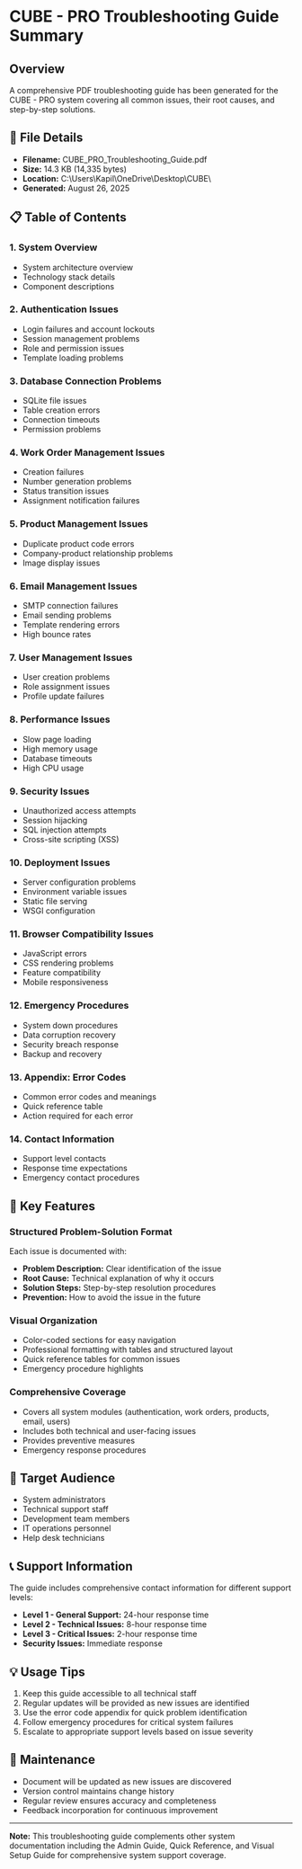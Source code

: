 # CUBE - PRO Troubleshooting Guide Summary

## Overview
A comprehensive PDF troubleshooting guide has been generated for the CUBE - PRO system covering all common issues, their root causes, and step-by-step solutions.

## 📄 File Details
- **Filename:** CUBE_PRO_Troubleshooting_Guide.pdf
- **Size:** 14.3 KB (14,335 bytes)
- **Location:** C:\Users\Kapil\OneDrive\Desktop\CUBE\
- **Generated:** August 26, 2025

## 📋 Table of Contents

### 1. System Overview
- System architecture overview
- Technology stack details
- Component descriptions

### 2. Authentication Issues
- Login failures and account lockouts
- Session management problems
- Role and permission issues
- Template loading problems

### 3. Database Connection Problems
- SQLite file issues
- Table creation errors
- Connection timeouts
- Permission problems

### 4. Work Order Management Issues
- Creation failures
- Number generation problems
- Status transition issues
- Assignment notification failures

### 5. Product Management Issues
- Duplicate product code errors
- Company-product relationship problems
- Image display issues

### 6. Email Management Issues
- SMTP connection failures
- Email sending problems
- Template rendering errors
- High bounce rates

### 7. User Management Issues
- User creation problems
- Role assignment issues
- Profile update failures

### 8. Performance Issues
- Slow page loading
- High memory usage
- Database timeouts
- High CPU usage

### 9. Security Issues
- Unauthorized access attempts
- Session hijacking
- SQL injection attempts
- Cross-site scripting (XSS)

### 10. Deployment Issues
- Server configuration problems
- Environment variable issues
- Static file serving
- WSGI configuration

### 11. Browser Compatibility Issues
- JavaScript errors
- CSS rendering problems
- Feature compatibility
- Mobile responsiveness

### 12. Emergency Procedures
- System down procedures
- Data corruption recovery
- Security breach response
- Backup and recovery

### 13. Appendix: Error Codes
- Common error codes and meanings
- Quick reference table
- Action required for each error

### 14. Contact Information
- Support level contacts
- Response time expectations
- Emergency contact procedures

## 🔧 Key Features

### Structured Problem-Solution Format
Each issue is documented with:
- **Problem Description:** Clear identification of the issue
- **Root Cause:** Technical explanation of why it occurs
- **Solution Steps:** Step-by-step resolution procedures
- **Prevention:** How to avoid the issue in the future

### Visual Organization
- Color-coded sections for easy navigation
- Professional formatting with tables and structured layout
- Quick reference tables for common issues
- Emergency procedure highlights

### Comprehensive Coverage
- Covers all system modules (authentication, work orders, products, email, users)
- Includes both technical and user-facing issues
- Provides preventive measures
- Emergency response procedures

## 🎯 Target Audience
- System administrators
- Technical support staff
- Development team members
- IT operations personnel
- Help desk technicians

## 📞 Support Information
The guide includes comprehensive contact information for different support levels:
- **Level 1 - General Support:** 24-hour response time
- **Level 2 - Technical Issues:** 8-hour response time
- **Level 3 - Critical Issues:** 2-hour response time
- **Security Issues:** Immediate response

## 💡 Usage Tips
1. Keep this guide accessible to all technical staff
2. Regular updates will be provided as new issues are identified
3. Use the error code appendix for quick problem identification
4. Follow emergency procedures for critical system failures
5. Escalate to appropriate support levels based on issue severity

## 🔄 Maintenance
- Document will be updated as new issues are discovered
- Version control maintains change history
- Regular review ensures accuracy and completeness
- Feedback incorporation for continuous improvement

---

**Note:** This troubleshooting guide complements other system documentation including the Admin Guide, Quick Reference, and Visual Setup Guide for comprehensive system support coverage.
